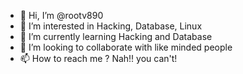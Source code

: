 - 👋 Hi, I’m @rootv890
- 👀 I’m interested in Hacking, Database, Linux 
- 🌱 I’m currently learning Hacking and Database  
- 💞️ I’m looking to collaborate with like minded people
- 📫 How to reach me ? Nah!! you can't! 


